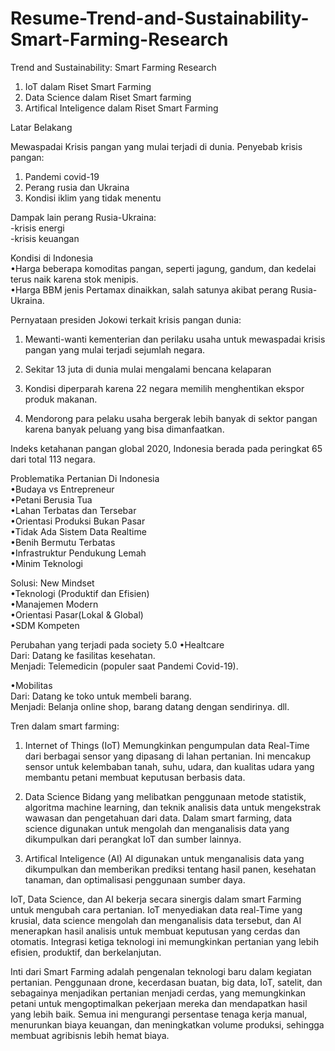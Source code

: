 # Resume-Trend-and-Sustainability-Smart-Farming-Research

Trend and Sustainability: Smart Farming Research

1. IoT dalam Riset Smart Farming
2. Data Science dalam Riset Smart farming 
3. Artifical Inteligence dalam Riset Smart Farming 

Latar Belakang

Mewaspadai Krisis pangan yang mulai terjadi di dunia.
Penyebab krisis pangan: 

1. Pandemi covid-19                          
2. Perang rusia dan Ukraina                  
3. Kondisi iklim yang tidak menentu          

Dampak lain perang Rusia-Ukraina:            
-krisis energi                               
-krisis keuangan                             

Kondisi di Indonesia                         
•Harga beberapa komoditas pangan, seperti jagung, gandum, dan kedelai terus naik karena stok menipis.                         
•Harga BBM jenis Pertamax dinaikkan, salah satunya akibat perang Rusia-Ukraina.         

Pernyataan presiden Jokowi terkait krisis pangan dunia:                                
1. Mewanti-wanti kementerian dan perilaku usaha untuk mewaspadai krisis pangan yang mulai terjadi sejumlah negara.               
2. Sekitar 13 juta di dunia mulai mengalami bencana kelaparan                            
3. Kondisi diperparah karena 22 negara memilih menghentikan ekspor produk makanan.
 
4. Mendorong para pelaku usaha bergerak lebih banyak di sektor pangan karena banyak peluang yang bisa dimanfaatkan.
         
Indeks ketahanan pangan global 2020, Indonesia berada pada peringkat 65 dari total 113 negara.

Problematika Pertanian Di Indonesia          
•Budaya vs Entrepreneur                      
•Petani Berusia Tua                          
•Lahan Terbatas dan Tersebar                 
•Orientasi Produksi Bukan Pasar              
•Tidak Ada Sistem Data Realtime              
•Benih Bermutu Terbatas                      
•Infrastruktur Pendukung Lemah               
•Minim Teknologi                             

Solusi: New Mindset                          
•Teknologi (Produktif dan Efisien)           
•Manajemen Modern                            
•Orientasi Pasar(Lokal & Global)             
•SDM Kompeten                                

Perubahan yang terjadi pada society 5.0
•Healtcare                                   
Dari: Datang ke fasilitas kesehatan.         
Menjadi: Telemedicin (populer saat Pandemi Covid-19).

•Mobilitas                                   
Dari: Datang ke toko untuk membeli barang.   
Menjadi: Belanja online shop, barang datang dengan sendirinya.
dll.

Tren dalam smart farming:
1. Internet of Things (IoT)
Memungkinkan pengumpulan data Real-Time dari berbagai sensor yang dipasang di lahan pertanian.
Ini mencakup sensor untuk kelembaban tanah, suhu, udara, dan kualitas udara yang membantu petani
membuat keputusan berbasis data.

3. Data Science 
Bidang yang melibatkan penggunaan metode statistik, algoritma machine learning, dan teknik analisis data
untuk mengekstrak wawasan dan pengetahuan dari data.
Dalam smart farming, data science digunakan untuk mengolah dan menganalisis data yang dikumpulkan dari
perangkat IoT dan sumber lainnya.

5. Artifical Inteligence (AI)
AI digunakan untuk menganalisis data yang dikumpulkan dan memberikan prediksi tentang hasil panen,
kesehatan tanaman, dan optimalisasi penggunaan sumber daya.

IoT, Data Science, dan AI bekerja secara sinergis dalam smart Farming untuk mengubah cara pertanian.
IoT menyediakan data real-Time yang krusial, data science mengolah dan menganalisis data tersebut,
dan AI menerapkan hasil analisis untuk membuat keputusan yang cerdas dan otomatis.
Integrasi ketiga teknologi ini memungkinkan pertanian yang lebih efisien, produktif, dan berkelanjutan.

Inti dari Smart Farming adalah pengenalan teknologi baru dalam kegiatan pertanian. 
Penggunaan drone, kecerdasan buatan, big data, IoT, satelit, dan sebagainya menjadikan pertanian menjadi cerdas,
yang memungkinkan petani untuk mengoptimalkan pekerjaan mereka dan mendapatkan hasil yang lebih baik.
Semua ini mengurangi persentase tenaga kerja manual, menurunkan biaya keuangan, dan meningkatkan volume produksi,
sehingga membuat agribisnis lebih hemat biaya.

